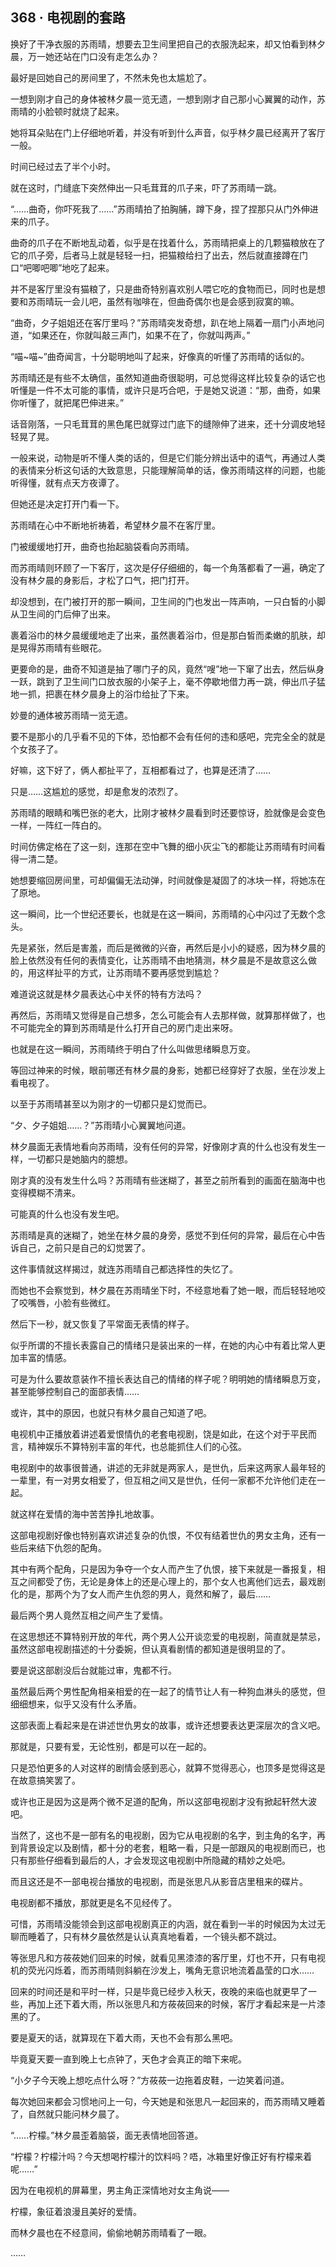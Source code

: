 ## 368 · 电视剧的套路

换好了干净衣服的苏雨晴，想要去卫生间里把自己的衣服洗起来，却又怕看到林夕晨，万一她还站在门口没有走怎么办？

最好是回她自己的房间里了，不然未免也太尴尬了。

一想到刚才自己的身体被林夕晨一览无遗，一想到刚才自己那小心翼翼的动作，苏雨晴的小脸顿时就烧了起来。

她将耳朵贴在门上仔细地听着，并没有听到什么声音，似乎林夕晨已经离开了客厅一般。

时间已经过去了半个小时。

就在这时，门缝底下突然伸出一只毛茸茸的爪子来，吓了苏雨晴一跳。

“……曲奇，你吓死我了……”苏雨晴拍了拍胸脯，蹲下身，捏了捏那只从门外伸进来的爪子。

曲奇的爪子在不断地乱动着，似乎是在找着什么，苏雨晴把桌上的几颗猫粮放在了它的爪子旁，后者马上就是轻轻一扫，把猫粮给扫了出去，然后就直接蹲在门口“吧唧吧唧”地吃了起来。

并不是客厅里没有猫粮了，只是曲奇特别喜欢别人喂它吃的食物而已，同时也是想要和苏雨晴玩一会儿吧，虽然有咖啡在，但曲奇偶尔也是会感到寂寞的嘛。

“曲奇，夕子姐姐还在客厅里吗？”苏雨晴突发奇想，趴在地上隔着一扇门小声地问道，“如果还在，你就叫敲三声门，如果不在了，你就叫两声。”

“喵~喵~”曲奇闻言，十分聪明地叫了起来，好像真的听懂了苏雨晴的话似的。

苏雨晴还是有些不太确信，虽然知道曲奇很聪明，可总觉得这样比较复杂的话它也听懂是一件不太可能的事情，或许只是巧合吧，于是她又说道：“那，曲奇，如果你听懂了，就把尾巴伸进来。”

话音刚落，一只毛茸茸的黑色尾巴就穿过门底下的缝隙伸了进来，还十分调皮地轻轻晃了晃。

一般来说，动物是听不懂人类的话的，但是它们能分辨出话中的语气，再通过人类的表情来分析这句话的大致意思，只能理解简单的话，像苏雨晴这样的问题，也能听得懂，就有点天方夜谭了。

但她还是决定打开门看一下。

苏雨晴在心中不断地祈祷着，希望林夕晨不在客厅里。

门被缓缓地打开，曲奇也抬起脑袋看向苏雨晴。

而苏雨晴则环顾了一下客厅，这次是仔仔细细的，每一个角落都看了一遍，确定了没有林夕晨的身影后，才松了口气，把门打开。

却没想到，在门被打开的那一瞬间，卫生间的门也发出一阵声响，一只白皙的小脚从卫生间的门后伸了出来。

裹着浴巾的林夕晨缓缓地走了出来，虽然裹着浴巾，但是那白皙而柔嫩的肌肤，却是晃得苏雨晴有些眼花。

更要命的是，曲奇不知道是抽了哪门子的风，竟然“嗖”地一下窜了出去，然后纵身一跃，跳到了卫生间门口放衣服的小架子上，毫不停歇地借力再一跳，伸出爪子猛地一抓，把裹在林夕晨身上的浴巾给扯了下来。

妙曼的通体被苏雨晴一览无遗。

要不是那小的几乎看不见的下体，恐怕都不会有任何的违和感吧，完完全全的就是个女孩子了。

好嘛，这下好了，俩人都扯平了，互相都看过了，也算是还清了……

只是……这尴尬的感觉，却是愈发的浓烈了。

苏雨晴的眼睛和嘴巴张的老大，比刚才被林夕晨看到时还要惊讶，脸就像是会变色一样，一阵红一阵白的。

时间仿佛定格在了这一刻，连那在空中飞舞的细小灰尘飞的都能让苏雨晴有时间看得一清二楚。

她想要缩回房间里，可却偏偏无法动弹，时间就像是凝固了的冰块一样，将她冻在了原地。

这一瞬间，比一个世纪还要长，也就是在这一瞬间，苏雨晴的心中闪过了无数个念头。

先是紧张，然后是害羞，而后是微微的兴奋，再然后是小小的疑惑，因为林夕晨的脸上依然没有任何的表情变化，让苏雨晴不由地猜测，林夕晨是不是故意这么做的，用这样扯平的方式，让苏雨晴不要再感觉到尴尬？

难道说这就是林夕晨表达心中关怀的特有方法吗？

再然后，苏雨晴又觉得是自己想多，怎么可能会有人去那样做，就算那样做了，也不可能完全的算到苏雨晴是什么打开自己的房门走出来呀。

也就是在这一瞬间，苏雨晴终于明白了什么叫做思绪瞬息万变。

等回过神来的时候，眼前哪还有林夕晨的身影，她都已经穿好了衣服，坐在沙发上看电视了。

以至于苏雨晴甚至以为刚才的一切都只是幻觉而已。

“夕、夕子姐姐……？”苏雨晴小心翼翼地问道。

林夕晨面无表情地看向苏雨晴，没有任何的异常，好像刚才真的什么也没有发生一样，一切都只是她脑内的臆想。

刚才真的没有发生什么吗？苏雨晴有些迷糊了，甚至之前所看到的画面在脑海中也变得模糊不清来。

可能真的什么也没有发生吧。

苏雨晴是真的迷糊了，她坐在林夕晨的身旁，感觉不到任何的异常，最后在心中告诉自己，之前只是自己的幻觉罢了。

这件事情就这样揭过，就连苏雨晴自己都选择性的失忆了。

而她也不会察觉到，林夕晨在苏雨晴坐下时，不经意地看了她一眼，而后轻轻地咬了咬嘴唇，小脸有些微红。

然后下一秒，就又恢复了平常面无表情的样子。

似乎所谓的不擅长表露自己的情绪只是装出来的一样，在她的内心中有着比常人更加丰富的情感。

可是为什么要故意装作不擅长表达自己的情绪的样子呢？明明她的情绪瞬息万变，甚至能够控制自己的面部表情……

或许，其中的原因，也就只有林夕晨自己知道了吧。

电视机中正播放着讲述着爱恨情仇的老套电视剧，饶是如此，在这个对于平民而言，精神娱乐不算特别丰富的年代，也总能抓住人们的心弦。

电视剧中的故事很普通，讲述的无非就是两家人，是世仇，后来这两家人最年轻的一辈里，有一对男女相爱了，但互相之间又是世仇，任何一家都不允许他们走在一起。

就这样在爱情的海中苦苦挣扎地故事。

这部电视剧好像也特别喜欢讲述复杂的仇恨，不仅有结着世仇的男女主角，还有一些后来结下仇怨的配角。

其中有两个配角，只是因为争夺一个女人而产生了仇恨，接下来就是一番报复，相互之间都受了伤，无论是身体上的还是心理上的，那个女人也离他们远去，最戏剧化的是，那两个为了女人而产生仇怨的男人，竟然和解了，最后……

最后两个男人竟然互相之间产生了爱情。

在这思想还不算特别开放的年代，两个男人公开谈恋爱的电视剧，简直就是禁忌，虽然这部电视剧描述的十分委婉，但认真看剧情的都知道是很明显的了。

要是说这部剧没后台就能过审，鬼都不行。

虽然最后两个男性配角相亲相爱的在一起了的情节让人有一种狗血淋头的感觉，但细细想来，似乎又没有什么矛盾。

这部表面上看起来是在讲述世仇男女的故事，或许还想要表达更深层次的含义吧。

那就是，只要有爱，无论性别，都是可以在一起的。

只是恐怕更多的人对这样的剧情会感到恶心，就算不觉得恶心，也顶多是觉得这是在故意搞笑罢了。

或许也正是因为这是两个微不足道的配角，所以这部电视剧才没有掀起轩然大波吧。

当然了，这也不是一部有名的电视剧，因为它从电视剧的名字，到主角的名字，再到背景设定以及剧情，都十分的老套，粗略一看，只是一部跟风的电视剧而已，也只有那些仔细看到最后的人，才会发现这电视剧中所隐藏的精妙之处吧。

而且这还是不一部电视台播放的电视剧，而是张思凡从影音店里租来的碟片。

电视剧都不播放，那就更是名不见经传了。

可惜，苏雨晴没能领会到这部电视剧真正的内涵，就在看到一半的时候因为太过无聊而睡着了，只有林夕晨依然是认认真真地看着，一个镜头都不跳过。

等张思凡和方莜莜她们回来的时候，就看见黑漆漆的客厅里，灯也不开，只有电视机的荧光闪烁着，而苏雨晴则斜躺在沙发上，嘴角无意识地流着晶莹的口水……

回来的时间还是和平时一样，只是毕竟已经步入秋天，夜晚的来临也就更早了一些，再加上还下着大雨，所以张思凡和方莜莜回来的时候，客厅才看起来是一片漆黑的了。

要是夏天的话，就算现在下着大雨，天也不会有那么黑吧。

毕竟夏天要一直到晚上七点钟了，天色才会真正的暗下来呢。

“小夕子今天晚上想吃点什么呀？”方莜莜一边拖着皮鞋，一边笑着问道。

每次她回来都会习惯地问上一句，今天她是和张思凡一起回来的，而苏雨晴又睡着了，自然就只能问林夕晨了。

“……柠檬。”林夕晨歪着脑袋，面无表情地回答道。

“柠檬？柠檬汁吗？今天想喝柠檬汁的饮料吗？唔，冰箱里好像正好有柠檬来着呢……”

因为在电视机的屏幕里，男主角正深情地对女主角说——

柠檬，象征着浪漫且美好的爱情。

而林夕晨也在不经意间，偷偷地朝苏雨晴看了一眼。

……

